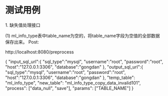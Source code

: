 # 测试用例

1. 缺失值处理接口

(1) ml_info_type表中table_name为空的，将table_name字段为空值的全部数据保存出来。
Post:

http://localhost:8080/preprocess

{
	"input_sql_url":{
		"sql_type":"mysql",
		"username":"root",
		"password":"root",
		"host":"127.0.0.1:3306",
		"database":"gongdan"
	},
	"output_sql_url":{
		"sql_type":"mysql",
		"username":"root",
		"password":"root",
		"host":"127.0.0.1:3306",
		"database":"gongdan"
	},
	"temp_table": "ml_info_type",
    "new_table": "ml_info_type_copy_data_invalid101",
    "process": ["data_null", "save"],
    "params": ["TABLE_NAME"]
}
